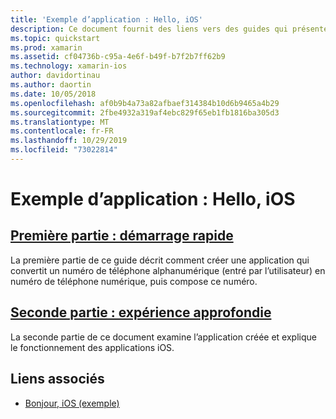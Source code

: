 ```yaml
---
title: 'Exemple d’application : Hello, iOS'
description: Ce document fournit des liens vers des guides qui présentent les outils et concepts nécessaires pour comprendre comment générer et déployer une application Xamarin.iOS.
ms.topic: quickstart
ms.prod: xamarin
ms.assetid: cf04736b-c95a-4e6f-b49f-b7f2b7ff62b9
ms.technology: xamarin-ios
author: davidortinau
ms.author: daortin
ms.date: 10/05/2018
ms.openlocfilehash: af0b9b4a73a82afbaef314384b10d6b9465a4b29
ms.sourcegitcommit: 2fbe4932a319af4ebc829f65eb1fb1816ba305d3
ms.translationtype: MT
ms.contentlocale: fr-FR
ms.lasthandoff: 10/29/2019
ms.locfileid: "73022814"
---
```

# <a name="sample-app-hello-ios"></a>Exemple d’application : Hello, iOS

## <a name="part-1-quickstartiosget-startedhello-ioshello-ios-quickstartmd"></a>[Première partie : démarrage rapide](~/ios/get-started/hello-ios/hello-ios-quickstart.md)

La première partie de ce guide décrit comment créer une application qui convertit un numéro de téléphone alphanumérique (entré par l’utilisateur) en numéro de téléphone numérique, puis compose ce numéro.

## <a name="part-2-deep-diveiosget-startedhello-ioshello-ios-deepdivemd"></a>[Seconde partie : expérience approfondie](~/ios/get-started/hello-ios/hello-ios-deepdive.md)

La seconde partie de ce document examine l’application créée et explique le fonctionnement des applications iOS.

## <a name="related-links"></a>Liens associés

- [Bonjour, iOS (exemple)](https://docs.microsoft.com/samples/xamarin/ios-samples/hello-ios)
